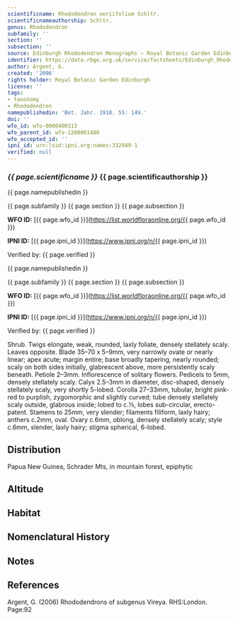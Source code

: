 ```yaml
---
scientificname: Rhododendron neriifolium Schltr.
scientificnameauthorship: Schltr.
genus: Rhododendron
subfamily: ''
section: ''
subsection: ''
source: Edinburgh Rhododendron Monographs – Royal Botanic Garden Edinburgh
identifier: https://data.rbge.org.uk/service/factsheets/Edinburgh_Rhododendron_Monographs.xhtml
author: Argent, G.
created: '2006'
rights holder: Royal Botanic Garden Edinburgh
license: ''
tags:
- taxonomy
- Rhododendron
namepublishedin: 'Bot. Jahr. 1918. 55: 149.'
doi: ''
wfo_id: wfo-0000400313
wfo_parent_id: wfo-1200001480
wfo_accepted_id: ''
ipni_id: urn:lsid:ipni.org:names:332949-1
verified: null
---
```

### _{{ page.scientificname }}_ {{ page.scientificauthorship }}
 {{ page.namepublishedin }}

{{ page.subfamily }} {{ page.section }} {{ page.subsection }}

**WFO ID:** [{{ page.wfo_id }}](https://list.worldfloraonline.org/{{ page.wfo_id }})

**IPNI ID:** [{{ page.ipni_id }}](https://www.ipni.org/n/{{ page.ipni_id }})

Verified by: {{ page.verified }}

 {{ page.namepublishedin }}

{{ page.subfamily }} {{ page.section }} {{ page.subsection }}

**WFO ID:** [{{ page.wfo_id }}](https://list.worldfloraonline.org/{{ page.wfo_id }})

**IPNI ID:** [{{ page.ipni_id }}](https://www.ipni.org/n/{{ page.ipni_id }})

Verified by: {{ page.verified }}



Shrub. Twigs elongate, weak, rounded, laxly foliate, densely stellately scaly. Leaves opposite. Blade 35–70 x 5–9mm, very narrowly ovate or nearly linear; apex acute; margin entire; base broadly tapering, nearly rounded; scaly on both sides initially, glabrescent above, more persistently scaly beneath. Petiole 2–3mm. Inflorescence of solitary flowers. Pedicels to 5mm, densely stellately scaly. Calyx 2.5–3mm in diameter, disc-shaped, densely stellately scaly, very shortly 5-lobed. Corolla 27–33mm, tubular, bright pink-red to purplish, zygomorphic and slightly curved; tube densely stellately scaly outside, glabrous inside; lobed to c.1⁄5, lobes sub-circular, erecto-patent. Stamens to 25mm, very slender; filaments filiform, laxly hairy; anthers c.2mm, oval. Ovary c.6mm, oblong, densely stellately scaly; style c.6mm, slender, laxly hairy; stigma spherical, 6-lobed.

## Distribution
Papua New Guinea, Schrader Mts, in mountain forest, epiphytic

## Altitude


## Habitat


## Nomenclatural History

                       
## Notes


## References

Argent, G. (2006) Rhododendrons of subgenus Vireya. RHS:London. Page:92
